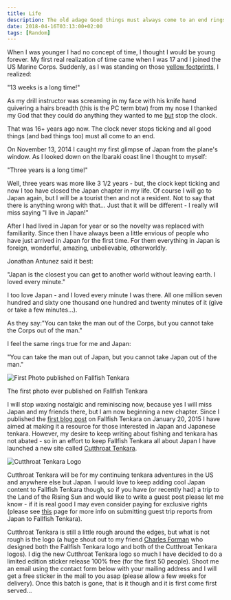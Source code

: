 ```yaml
---
title: Life
description: The old adage Good things must always come to an end rings especially true for me as I prepare to leave Japan...
date: 2018-04-16T03:13:00+02:00
tags: [Random]
---
```

<div class=“text-lg m-2”>
<p class="mb-2">When I was younger I had no concept of time, I thought I would be young forever. My first real realization of time came when I was 17 and I joined the US Marine Corps. Suddenly, as I was standing on those <a href="https://terminallance.com/2015/08/11/terminal-lance-394-cant-stop-time-ii/" target="_blank" rel="noopener">yellow footprints</a>, I realized:</p>

<p class="italic mt-2 mb-2">"13 weeks is a long time!"</p>

<p class="mt-2 mb-2">As my drill instructor was screaming in my face with his knife hand quivering a hairs breadth (this is the PC term btw) from my nose I thanked my God that they could do anything they wanted to me <span style="text-decoration: underline;">but</span> stop the clock.

<p class="mt-2 mb-2">That was 16+ years ago now. The clock never stops ticking and all good things (and bad things too) must all come to an end.</p>

<p class="mt-2 mb-2">On November 13, 2014 I caught my first glimpse of Japan from the plane's window. As I looked down on the Ibaraki coast line I thought to myself:

<p class="italic mt-2 mb-2">"Three years is a long time!"</p>

<p class="mt-2 mb-2">Well, three years was more like 3 1/2 years - but, the clock kept ticking and now I too have closed the Japan chapter in my life. Of course I will go to Japan again, but I will be a tourist then and not a resident. Not to say that there is anything wrong with that... Just that it will be different - I really will miss saying "I live in Japan!"</p>

<p class="mt-2 mb-2">After I had lived in Japan for year or so the novelty was replaced with familiarity. Since then I have always been a little envious of people who have just arrived in Japan for the first time. For them everything in Japan is foreign, wonderful, amazing, unbelievable, otherworldly.</p>

<p class="mt-2 mb-2">Jonathan Antunez said it best:</p>

<p class="italic mt-2 mb-2">"Japan is the closest you can get to another world without leaving earth. I loved every minute."</p>

<p class="mt-2 mb-2">I too love Japan - and I loved every minute I was there. All one million seven hundred and sixty one thousand one hundred and twenty minutes of it (give or take a few minutes...).</p>

<p class="mt-2 mb-2 italic">As they say:"You can take the man out of the Corps, but you cannot take the Corps out of the man." </p>

<p class="mt-2 mb-2">I feel the same rings true for me and Japan:</p>

<p class="italic mt-2 mb-2">"You can take the man out of Japan, but you cannot take Japan out of the man."</p>

<img class="w-8/12 rounded-lg shadow-lg mx-auto" src="https://fallfish-tenkara-images.s3-us-west-1.amazonaws.com/FfT+-+Life/Gin-Clear-Water_Tenkara_Mountain-Stream_Uratanzawa-768x1024.jpg" alt="First Photo published on Fallfish Tenkara" />
<p class="w-1/4 mx-auto text-sm italic mb-4">The first photo ever published on Fallfish Tenkara</p>

<p class="mt-2 mb-2">I will stop waxing nostalgic and reminiscing now, because yes I will miss Japan and my friends there, but I am now beginning a new chapter. Since I published the <a href="https://fallfishtenkara.com/fishing-uratanzawa/" target="_blank" rel="noopener">first blog post</a> on Fallfish Tenkara on January 20, 2015 I have aimed at making it a resource for those interested in Japan and Japanese tenkara. However, my desire to keep writing about fishing and tenkara has not abated - so in an effort to keep Fallfish Tenkara all about Japan I have launched a new site called <a href="https://www.cutthroattenkara.com" target="_blank" rel="noopener">Cutthroat Tenkara</a>.</p>

<img class="w-8/12 rounded-lg shadow-lg mx-auto" src="https://fallfish-tenkara-images.s3-us-west-1.amazonaws.com/FfT+-+Life/CtT-Cutthroat+Tenkara-A+western+tenkara+adventure.jpg" alt="Cutthroat Tenkara Logo" />

<p class="mt-2 mb-2">Cutthroat Tenkara will be for my continuing tenkara adventures in the US and anywhere else but Japan. I would love to keep adding cool Japan content to Fallfish Tenkara though, so if you have (or recently had) a trip to the Land of the Rising Sun and would like to write a guest post please let me know - if it is real good I may even consider paying for exclusive rights (please see <a href="http://fallfishtenkara.com/guest-blogging/" target="_blank" rel="noopener">this</a> page for more info on submitting guest trip reports from Japan to Fallfish Tenkara).</p>

<p class="mt-2 mb-2">Cutthroat Tenkara is still a little rough around the edges, but what is not rough is the logo (a huge shout out to my friend <a href="https://www.forman.farm/" target="_blank" rel="noopener">Charles Forman</a> who designed both the Fallfish Tenkara logo and both of the Cutthroat Tenkara logos). I dig the new Cutthroat Tenkara logo so much I have decided to do a limited edition sticker release 100% free (for the first 50 people). Shoot me an email using the contact form below with your mailing address and I will get a free sticker in the mail to you asap (please allow a few weeks for delivery). Once this batch is gone, that is it though and it is first come first served...</p>
</div>